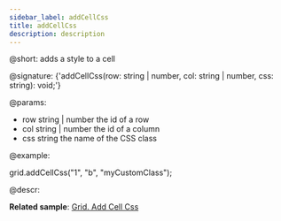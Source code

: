 ```yaml
---
sidebar_label: addCellCss
title: addCellCss
description: description
---          
```


@short: adds a style to a cell

@signature: {'addCellCss(row: string | number, col: string | number, css: string): void;'}

@params:
- row 		string | number 		the id of a row
- col 		string | number 		the id of a column
- css 		string 				the name of the CSS class

@example:
<style>
    .myCustomClass{
        background:greenyellow;
    }
</style>
 
grid.addCellCss("1", "b", "myCustomClass");

@descr:

**Related sample**: [Grid. Add Cell Css](https://snippet.dhtmlx.com/hskmp8rh)
